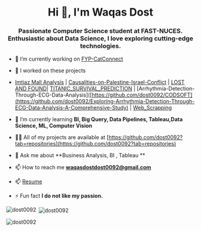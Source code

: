 <h1 align="center">Hi 👋, I'm Waqas Dost</h1>
<h3 align="center">Passionate Computer Science student at FAST-NUCES. Enthusiastic about Data Science, I love exploring cutting-edge technologies.</h3>

- 🔭 I’m currently working on [FYP-CatConnect](https://github.com/Moon-Khan/FYP-CatConnect)
- 🔭 I worked on these projects
- [Imtiaz Mall Analysis](https://github.com/dost0092/Imtiaz-Mall-Analysis) | [Causalities-on-Palestine-Israel-Conflict](https://github.com/dost0092/Causalities-on-Palestine-Israel-Conflict) | [LOST AND FOUND](https://github.com/Faizi-48/Web-Final-Project)| [TITANIC_SURVIVAL_PREDICTION](https://github.com/dost0092/CODSOFT) | [Arrhythmia-Detection-Through-ECG-Data-Analysis]([https://github.com/dost0092/CODSOFT](https://github.com/dost0092/Exploring-Arrhythmia-Detection-Through-ECG-Data-Analysis-A-Comprehensive-Study) | [Web_Scrapping]([https://github.com/dost0092/CODSOFT](https://github.com/dost0092/Scraping-Data-from-Mastodon-Social-Explore-Page))

- 🌱 I’m currently learning **BI, Big Query, Data Pipelines, Tableau,Data Science, ML, Computer Vision**

- 👨‍💻 All of my projects are available at [https://github.com/dost0092?tab=repositories](https://github.com/dost0092?tab=repositories)

- 💬 Ask me about **Business Analysis, BI , Tableau **

- 📫 How to reach me **waqasdostdost0092@gmail.com**
- 📫 [Resume](https://drive.google.com/file/d/1hFFM4lEHIECG59OxsOhuCq472tXCkgWM/view?usp=sharing)

- ⚡ Fun fact **I do not like my passion.**



<p><img align="left" src="https://github-readme-stats.vercel.app/api/top-langs?username=dost0092&show_icons=true&locale=en&layout=compact" alt="dost0092" /></p>

<p>&nbsp;<img align="center" src="https://github-readme-stats.vercel.app/api?username=dost0092&show_icons=true&locale=en" alt="dost0092" /></p>

<p><img align="center" src="https://github-readme-streak-stats.herokuapp.com/?user=dost0092&" alt="dost0092" /></p>
